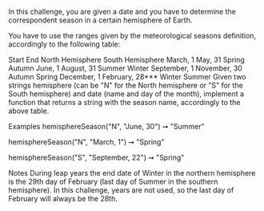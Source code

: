 In this challenge, you are given a date and you have to determine the correspondent season in a certain hemisphere of Earth.

You have to use the ranges given by the meteorological seasons definition, accordingly to the following table:

Start	End	North Hemisphere	South Hemisphere
March, 1	May, 31	Spring	Autumn
June, 1	August, 31	Summer	Winter
September, 1	November, 30	Autumn	Spring
December, 1	February, 28***	Winter	Summer
Given two strings hemisphere (can be "N" for the North hemisphere or "S" for the South hemisphere) and date (name and day of the month), implement a function that returns a string with the season name, accordingly to the above table.

Examples
hemisphereSeason("N", "June, 30") ➞ "Summer"

hemisphereSeason("N", "March, 1") ➞ "Spring"

hemisphereSeason("S", "September, 22") ➞ "Spring"

Notes
During leap years the end date of Winter in the northern hemisphere is the 29th day of February (last day of Summer in the southern hemisphere). In this challenge, years are not used, so the last day of February will always be the 28th.